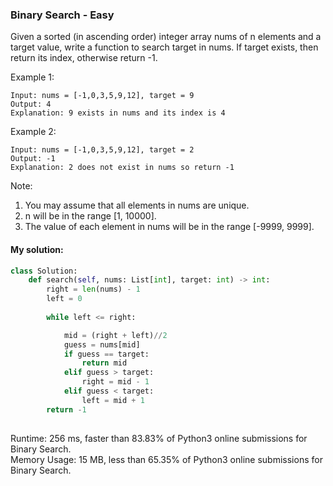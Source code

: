 ### Binary Search - Easy


Given a sorted (in ascending order) integer array nums of n elements and a target value, write a function to search target in nums. If target exists, then return its index, otherwise return -1.


Example 1:
```
Input: nums = [-1,0,3,5,9,12], target = 9
Output: 4
Explanation: 9 exists in nums and its index is 4
```

Example 2:
```
Input: nums = [-1,0,3,5,9,12], target = 2
Output: -1
Explanation: 2 does not exist in nums so return -1
```

Note:

1. You may assume that all elements in nums are unique.
2. n will be in the range [1, 10000].
3. The value of each element in nums will be in the range [-9999, 9999].


#### My solution:
```python
class Solution:
    def search(self, nums: List[int], target: int) -> int:
        right = len(nums) - 1
        left = 0 
        
        while left <= right:

            mid = (right + left)//2
            guess = nums[mid]
            if guess == target:
                return mid
            elif guess > target:
                right = mid - 1
            elif guess < target:
                left = mid + 1
        return -1
        
```



Runtime: 256 ms, faster than 83.83% of Python3 online submissions for Binary Search.  
Memory Usage: 15 MB, less than 65.35% of Python3 online submissions for Binary Search.
